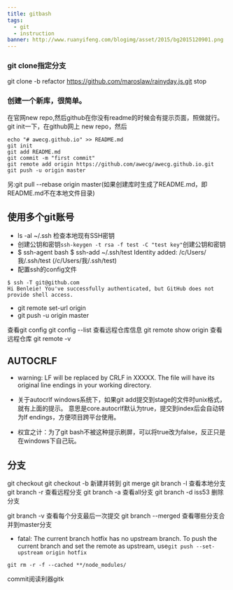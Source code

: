 ```yaml
---
title: gitbash
tags:
  - git
  - instruction
banner: http://www.ruanyifeng.com/blogimg/asset/2015/bg2015120901.png
---
```

### git clone指定分支
git clone -b refactor https://github.com/maroslaw/rainyday.js.git stop

### 创建一个新库，很简单。
在官网new repo,然后github在你没有readme的时候会有提示页面，照做就行。
git init一下，在github网上 new repo，然后
```
echo "# awecg.github.io" >> README.md
git init
git add README.md
git commit -m "first commit"
git remote add origin https://github.com/awecg/awecg.github.io.git
git push -u origin master
```
另:git pull --rebase origin master(如果创建库时生成了README.md，即README.md不在本地文件目录)



## 使用多个git账号
+ ls -al ~/.ssh  检查本地现有SSH密钥
+ 创建公钥和密钥`ssh-keygen -t rsa -f test -C "test key"`创建公钥和密钥
+ $ ssh-agent bash
	$  ssh-add ~/.ssh/test
	Identity added: /c/Users/我/.ssh/test (/c/Users/我/.ssh/test)
+ 配置ssh的config文件
```
$ ssh -T git@github.com
Hi Benleie! You've successfully authenticated, but GitHub does not provide shell access.
```
+ git remote set-url origin
+ git push -u origin master

查看git config   git config --list
查看远程仓库信息  git remote show origin
查看远程仓库 git remote -v

## AUTOCRLF
+ warning: LF will be replaced by CRLF in XXXXX.
The file will have its original line endings in your working directory.

+ 关于autocrlf  windows系统下，如果git add提交到stage的文件时unix格式，就有上面的提示。
意思是core.autocrlf默认为true，提交到index后会自动转为lf endings，方便项目跨平台使用。
+ 权宜之计：为了git bash不被这种提示刷屏，可以将true改为false，反正只是在windows下自己玩。


## 分支
git checkout 
git checkout -b 新建并转到
git merge
git branch -l 查看本地分支
git branch -r 查看远程分支
git branch -a 查看all分支
git branch -d iss53  删除分支 	

 git branch -v  查看每个分支最后一次提交
 git branch --merged  查看哪些分支合并到master分支
+ fatal: The current branch hotfix has no upstream branch.
To push the current branch and set the remote as upstream, use`git push --set-upstream origin hotfix`



`git rm -r -f --cached **/node_modules/`

commit阅读利器gitk
